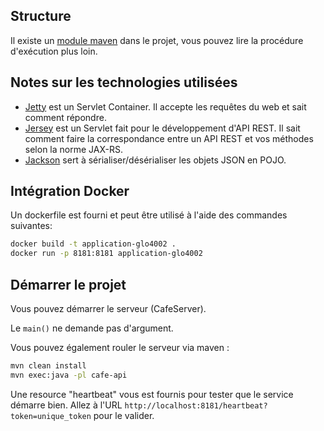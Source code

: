 ## Structure

Il existe un [module maven](https://maven.apache.org/guides/mini/guide-multiple-modules.html) dans le projet, vous pouvez lire
la procédure d'exécution plus loin.

## Notes sur les technologies utilisées

* [Jetty](https://www.eclipse.org/jetty/) est un Servlet Container. Il accepte les requêtes du web et sait comment répondre.
* [Jersey](https://jersey.github.io/) est un Servlet fait pour le développement d'API REST. Il sait comment faire la correspondance entre un API REST et vos méthodes selon la norme JAX-RS.
* [Jackson](https://www.baeldung.com/jackson) sert à sérialiser/désérialiser les objets JSON en POJO.

## Intégration Docker


Un dockerfile est fourni et peut être utilisé à l'aide des commandes suivantes:

```bash
docker build -t application-glo4002 .
docker run -p 8181:8181 application-glo4002
```

## Démarrer le projet

Vous pouvez démarrer le serveur (CafeServer).

Le `main()` ne demande pas d'argument.

Vous pouvez également rouler le serveur via maven :

```bash
mvn clean install
mvn exec:java -pl cafe-api
```

Une resource "heartbeat" vous est fournis pour tester que le service démarre bien. 
Allez à l'URL `http://localhost:8181/heartbeat?token=unique_token` pour le valider.
